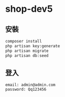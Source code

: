 # shop-dev5

## 安裝

```bash
composer install
php artisan key:generate
php artisan migrate
php artisan db:seed
```

## 登入

```
email: admin@admin.com
password: Qq123456
```
